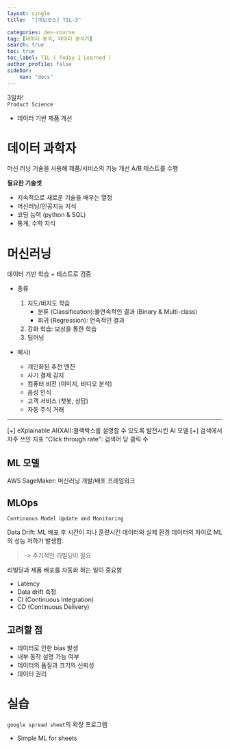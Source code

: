 ```yaml
---
layout: single
title:  "[데브코스] TIL-3"

categories: dev-course
tag: [데이터 분석, 데이터 분석가]
search: true
toc: true
toc_label: TIL ( Today I Learned )
author_profile: false
sidebar:
    nav: "docs"
---
```

3일차!  
`Product Science`
- 데이터 기반 제품 개선

# 데이터 과학자
머신 러닝 기술을 사용해 제품/서비스의 기능 개선
A/B 테스트를 수행

**필요한 기술셋**
- 지속적으로 새로운 기술을 배우는 열정
- 머신러닝/인공지능 지식
- 코딩 능력 (python & SQL)
- 통계, 수학 지식

# 머신러닝
데이터 기반 학습 + 테스트로 검증
- 종류
    1. 지도/비지도 학습
        - 분류 (Classification):불연속적인 결과 (Binary & Multi-class)
        - 회귀 (Regression): 연속적인 결과
    2. 강화 학습: 보상을 통한 학습
    3. 딥러닝

- 예시)
    - 개인화된 추천 엔진
    - 사기 결제 감지
    - 컴퓨터 비전 (이미지, 비디오 분석)
    - 음성 인식
    - 고객 서비스 (챗봇, 상담)
    - 자동 주식 거래
---
[+] eXplainable AI(XAI):블랙박스를 설명할 수 있도록 발전시킨 AI 모델
[+] 검색에서 자주 쓰인 지표 "Click through rate": 검색어 당 클릭 수
## ML 모델
AWS SageMaker: 머신러닝 개발/배포 프레임워크

## MLOps
`Continuous Model Update and Monitoring`

Data Drift: ML 배포 후 시간이 지나 훈련시킨 데이터와 실제 환경 데이터의 차이로 ML의 성능 저하가 발생함.
> -> 주기적인 리빌딩이 필요

리빌딩과 제품 배포를 자동화 하는 일이 중요함
- Latency
- Data drift 측정
- CI (Continuous Integration)
- CD (Continuous Delivery)
## 고려할 점
- 데이터로 인한 bias 발생
- 내부 동작 설명 가능 여부
- 데이터의 품질과 크기의 신뢰성
- 데이터 권리
# 실습
`google spread sheet`의 
확장 프로그램
- Simple ML for sheets  

